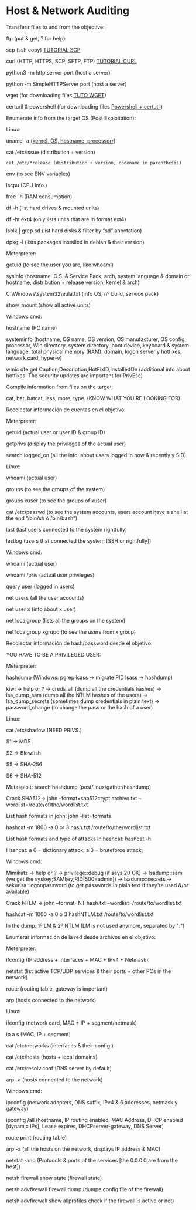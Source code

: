 # Host & Network Auditing

Transferir files to and from the objective:&#x20;

ftp (put & get, ? for help)

scp (ssh copy) [TUTORIAL SCP](https://geekytheory.com/copiar-archivos-a-traves-de-ssh-con-scp/)

curl (HTTP, HTTPS, SCP, SFTP, FTP) [TUTORIAL CURL](https://noviello.it/es/como-transferir-archivos-hacia-y-desde-un-servidor-con-el-comando-curl/)

python3 -m http.server port (host a server)

python -m SimpleHTTPServer port (host a server)

wget (for downloading files [TUTO WGET](https://www.hostinger.es/tutoriales/usar-comando-wget/))

certuril & powershell (for downloading files [Powershell + certutil](https://superuser.com/questions/25538/how-to-download-files-from-command-line-in-windows-like-wget-or-curl))

Enumerate info from the target OS (Post Exploitation):

Linux:

uname -a ([kernel, OS, hostname, processorr](https://computernewage.com/2013/04/21/como-obtener-informacion-del-sistema-desde-la-terminal-de-linux/#sistema))

cat /etc/issue (distribution + version)

```
cat /etc/*release (distribution + version, codename in parenthesis)
```

env (to see ENV variables)

lscpu (CPU info.)

free -h (RAM consumption)

df -h (list hard drives & mounted units)

df -ht ext4 (only lists units that are in format ext4)

lsblk | grep sd (list hard disks & filter by “sd” annotation)

dpkg -l (lists packages installed in debian & their version)

Meterpreter:

getuid (to see the user you are, like whoami)

sysinfo (hostname, O.S. & Service Pack, arch, system language & domain or hostname, distribution + release version, kernel & arch)

C:\Windows\system32\eula.txt (info OS, nº build, service pack)

show\_mount (show all active units)

Windows cmd:

hostname (PC name)

systeminfo (hostname, OS name, OS version, OS manufacturer, OS config, processor, Win directory, system directory, boot device, keyboard & system language, total physical memory (RAM), domain, logon server y hotfixes, network card, hyper-v)

wmic qfe get Caption,Description,HotFixID,InstalledOn (additional info about hotfixes. The security updates are important for PrivEsc)

Compile information from files on the target:

cat, bat, batcat, less, more, type. (KNOW WHAT YOU'RE LOOKING FOR)

Recolectar información de cuentas en el objetivo:

Meterpreter:

getuid (actual user or user ID & group ID)

getprivs (display the privileges of the actual user)

search logged\_on (all the info. about users logged in now & recently y SID)

Linux:

whoami (actual user)

groups (to see the groups of the system)

groups xuser (to see the groups of xuser)

cat /etc/passwd (to see the system accounts, users account have a shell at the end “/bin/sh ó /bin/bash”)

last (last users connected to the system rightfully)

lastlog (users that connected the system \[SSH or rightfully])

Windows cmd:

whoami (actual user)

whoami /priv (actual user privileges)

query user (logged in users)

net users (all the user accounts)

net user x (info about x user)

net localgroup (lists all the groups on the system)

net localgroup xgrupo (to see the users from x group)

Recolectar información de hash/password desde el objetivo:

YOU HAVE TO BE A PRIVILEGED USER:

Meterpreter:

hashdump (Windows: pgrep lsass -> migrate PID lsass -> hashdump)

kiwi -> help or ? -> creds\_all (dump all the credentials hashes) -> lsa\_dump\_sam (dump all the NTLM hashes of the users) -> lsa\_dump\_secrets (sometimes dump credentials in plain text) -> password\_change (to change the pass or the hash of a user)

Linux:

cat /etc/shadow (NEED PRIVS.)

$1 -> MD5

$2 -> Blowfish

$5 -> SHA-256

$6 -> SHA-512&#x20;

Metasploit: search hashdump (post/linux/gather/hashdump)

Crack SHA512-> john –format=sha512crypt archivo.txt –wordlist=/route/of/the/wordlist.txt

List hash formats in john: john -list=formats

hashcat -m 1800 -a 0 or 3 hash.txt /route/to/the/wordlist.txt

List hash formats and type of attacks in hashcat: hashcat -h

Hashcat: a 0 = dictionary attack; a 3 = bruteforce attack;

Windows cmd:

Mimikatz -> help or ? -> privilege::debug (if says 20 OK) -> lsadump::sam (we get the syskey;SAMkey;RID\[500=admin]) -> lsadump::secrets -> sekurlsa::logonpassword (to get passwords in plain text if they're used &/or available)

Crack NTLM -> john –format=NT hash.txt –wordlist=/route/to/wordlist.txt

hashcat -m 1000 -a 0 ó 3 hashNTLM.txt /route/to/wordlist.txt

In the dump: 1º LM & 2º NTLM (LM is not used anymore, separated by ":")

Enumerar información de la red desde archivos en el objetivo:

Meterpreter:

ifconfig (IP address + interfaces + MAC + IPv4 + Netmask)

netstat (list active TCP/UDP services & their ports + other PCs in the network)

route (routing table, gateway is important)

arp (hosts connected to the network)

Linux:

ifconfig (network card, MAC + IP + segment/netmask)

ip a s (MAC, IP + segment)

cat /etc/networks (interfaces & their config.)

cat /etc/hosts (hosts + local domains)

cat /etc/resolv.conf (DNS server by default)

arp -a (hosts connected to the network)

Windows cmd:

ipconfig (network adapters, DNS suffix, IPv4 & 6 addresses, netmask y gateway)

ipconfig /all (hostname, IP routing enabled, MAC Address, DHCP enabled \[dynamic IPs], Lease expires, DHCPserver-gateway, DNS Server)

route print (routing table)

arp -a (all the hosts on the network, displays IP address & MAC)

netstat -ano (Protocols & ports of the services \[the 0.0.0.0 are from the host])

netsh firewall show state (firewall state)

netsh advfirewall firewall dump (dumpe config file of the firewall)

netsh advfirewall show allprofiles check if the firewall is active or not)
